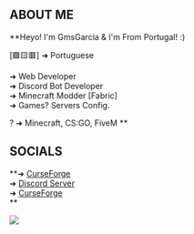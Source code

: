 ## ABOUT ME
**Heyo! I'm GmsGarcia & I'm From Portugal! :)  

[🟩🟨🟥] ➜ Portuguese

➜ Web Developer  
➜ Discord Bot Developer  
➜ Minecraft Modder [Fabric]  
➜ Games? Servers Config.  
  
? ➜ Minecraft, CS:GO, FiveM
**

## SOCIALS
**➜ [CurseForge](http://gmsgarca.ga)  
➜ [Discord Server](https://discord.gg/VSgTpTGZ8A)  
➜ [CurseForge](https://authors.curseforge.com/members/gmsg4rci4)  
**

![](https://komarev.com/ghpvc/?username=GmsGarcia&style=flat-square&color=blue)
